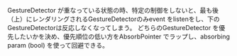 
GestureDetector が重なっている状態の時、特定の制御をしないと、最も後（上）にレンダリングされるGestureDetectorのみevent をlistenをし、下のGestureDetectorは反応しなくなってしまう。
どちらのGestureDetector を優先したいかを決め、優先順位の低い方をAbsorbPointer でラップし、absorbing param (bool) を使って回避できる。
